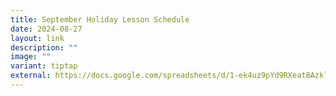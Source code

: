 ```yaml
---
title: September Holiday Lesson Schedule
date: 2024-08-27
layout: link
description: ""
image: ""
variant: tiptap
external: https://docs.google.com/spreadsheets/d/1-ek4uz9pYd9RXeat8AzklFxTyRyRAyQd/edit?gid=738479115#gid=738479115
---
```

